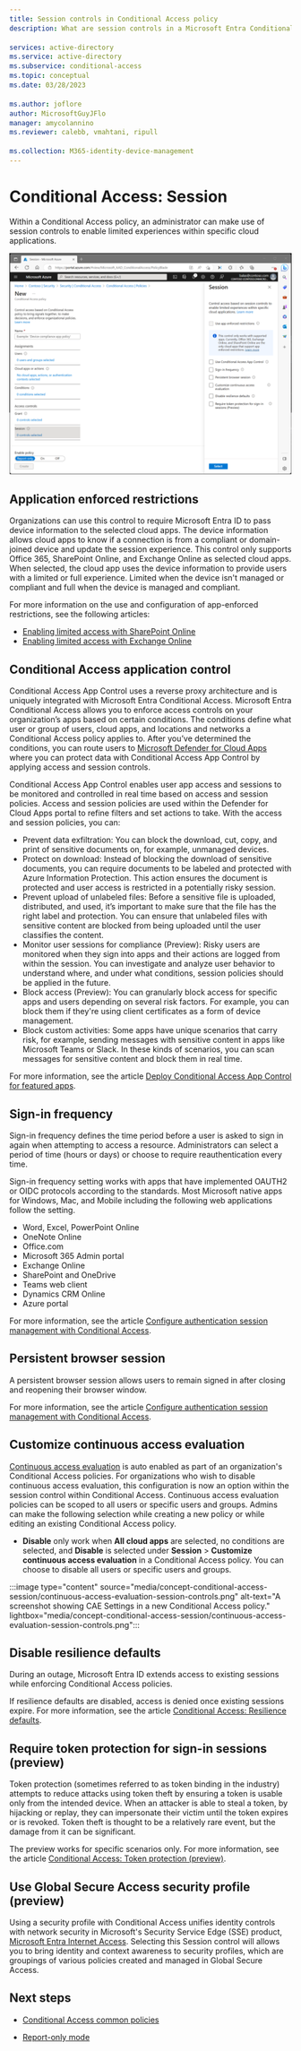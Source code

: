 ```yaml
---
title: Session controls in Conditional Access policy
description: What are session controls in a Microsoft Entra Conditional Access policy

services: active-directory
ms.service: active-directory
ms.subservice: conditional-access
ms.topic: conceptual
ms.date: 03/28/2023

ms.author: joflore
author: MicrosoftGuyJFlo
manager: amycolannino
ms.reviewer: calebb, vmahtani, ripull

ms.collection: M365-identity-device-management
---
```

# Conditional Access: Session

Within a Conditional Access policy, an administrator can make use of session controls to enable limited experiences within specific cloud applications.

![Conditional Access policy with a grant control requiring multifactor authentication](./media/concept-conditional-access-session/conditional-access-session.png)

## Application enforced restrictions

Organizations can use this control to require Microsoft Entra ID to pass device information to the selected cloud apps. The device information allows cloud apps to know if a connection is from a compliant or domain-joined device and update the session experience. This control only supports Office 365, SharePoint Online, and Exchange Online as selected cloud apps. When selected, the cloud app uses the device information to provide users with a limited or full experience. Limited when the device isn't managed or compliant and full when the device is managed and compliant.

For more information on the use and configuration of app-enforced restrictions, see the following articles:

- [Enabling limited access with SharePoint Online](/sharepoint/control-access-from-unmanaged-devices)
- [Enabling limited access with Exchange Online](/microsoft-365/security/office-365-security/secure-email-recommended-policies?view=o365-worldwide&preserve-view=true#limit-access-to-exchange-online-from-outlook-on-the-web)

## Conditional Access application control

Conditional Access App Control uses a reverse proxy architecture and is uniquely integrated with Microsoft Entra Conditional Access. Microsoft Entra Conditional Access allows you to enforce access controls on your organization’s apps based on certain conditions. The conditions define what user or group of users, cloud apps, and locations and networks a Conditional Access policy applies to. After you’ve determined the conditions, you can route users to [Microsoft Defender for Cloud Apps](/defender-cloud-apps/what-is-defender-for-cloud-apps) where you can protect data with Conditional Access App Control by applying access and session controls.

Conditional Access App Control enables user app access and sessions to be monitored and controlled in real time based on access and session policies. Access and session policies are used within the Defender for Cloud Apps portal to refine filters and set actions to take. With the access and session policies, you can:

- Prevent data exfiltration: You can block the download, cut, copy, and print of sensitive documents on, for example, unmanaged devices.
- Protect on download: Instead of blocking the download of sensitive documents, you can require documents to be labeled and protected with Azure Information Protection. This action ensures the document is protected and user access is restricted in a potentially risky session.
- Prevent upload of unlabeled files: Before a sensitive file is uploaded, distributed, and used, it’s important to make sure that the file has the right label and protection. You can ensure that unlabeled files with sensitive content are blocked from being uploaded until the user classifies the content.
- Monitor user sessions for compliance (Preview): Risky users are monitored when they sign into apps and their actions are logged from within the session. You can investigate and analyze user behavior to understand where, and under what conditions, session policies should be applied in the future.
- Block access (Preview): You can granularly block access for specific apps and users depending on several risk factors. For example, you can block them if they're using client certificates as a form of device management.
- Block custom activities: Some apps have unique scenarios that carry risk, for example, sending messages with sensitive content in apps like Microsoft Teams or Slack. In these kinds of scenarios, you can scan messages for sensitive content and block them in real time.

For more information, see the article [Deploy Conditional Access App Control for featured apps](/defender-cloud-apps/proxy-deployment-aad).

## Sign-in frequency

Sign-in frequency defines the time period before a user is asked to sign in again when attempting to access a resource. Administrators can select a period of time (hours or days) or choose to require reauthentication every time.

Sign-in frequency setting works with apps that have implemented OAUTH2 or OIDC protocols according to the standards. Most Microsoft native apps for Windows, Mac, and Mobile including the following web applications follow the setting.

- Word, Excel, PowerPoint Online
- OneNote Online
- Office.com
- Microsoft 365 Admin portal
- Exchange Online
- SharePoint and OneDrive
- Teams web client
- Dynamics CRM Online
- Azure portal

For more information, see the article [Configure authentication session management with Conditional Access](howto-conditional-access-session-lifetime.md#user-sign-in-frequency).

## Persistent browser session

A persistent browser session allows users to remain signed in after closing and reopening their browser window.

For more information, see the article [Configure authentication session management with Conditional Access](howto-conditional-access-session-lifetime.md#persistence-of-browsing-sessions).

## Customize continuous access evaluation

[Continuous access evaluation](concept-continuous-access-evaluation.md) is auto enabled as part of an organization's Conditional Access policies. For organizations who wish to disable continuous access evaluation, this configuration is now an option within the session control within Conditional Access. Continuous access evaluation policies can be scoped to all users or specific users and groups. Admins can make the following selection while creating a new policy or while editing an existing Conditional Access policy.

- **Disable** only work when **All cloud apps** are selected, no conditions are selected, and **Disable** is selected under **Session** > **Customize continuous access evaluation** in a Conditional Access policy. You can choose to disable all users or specific users and groups.

:::image type="content" source="media/concept-conditional-access-session/continuous-access-evaluation-session-controls.png" alt-text="A screenshot showing CAE Settings in a new Conditional Access policy." lightbox="media/concept-conditional-access-session/continuous-access-evaluation-session-controls.png":::

## Disable resilience defaults

During an outage, Microsoft Entra ID extends access to existing sessions while enforcing Conditional Access policies.

If resilience defaults are disabled, access is denied once existing sessions expire. For more information, see the article [Conditional Access: Resilience defaults](resilience-defaults.md).

## Require token protection for sign-in sessions (preview)

Token protection (sometimes referred to as token binding in the industry) attempts to reduce attacks using token theft by ensuring a token is usable only from the intended device. When an attacker is able to steal a token, by hijacking or replay, they can impersonate their victim until the token expires or is revoked. Token theft is thought to be a relatively rare event, but the damage from it can be significant.

The preview works for specific scenarios only. For more information, see the article [Conditional Access: Token protection (preview)](concept-token-protection.md).

## Use Global Secure Access security profile (preview)

Using a security profile with Conditional Access unifies identity controls with network security in Microsoft's Security Service Edge (SSE) product, [Microsoft Entra Internet Access](../../global-secure-access/concept-internet-access.md). Selecting this Session control will allows you to bring identity and context awareness to security profiles, which are groupings of various policies created and managed in Global Secure Access. 

## Next steps

- [Conditional Access common policies](concept-conditional-access-policy-common.md)

- [Report-only mode](concept-conditional-access-report-only.md)
